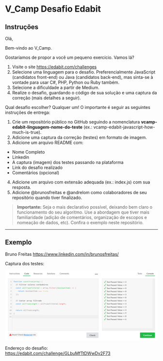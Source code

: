 # V_Camp Desafio Edabit

## Instruções

Olá,

Bem-vindo ao V_Camp.

Gostaríamos de propor a você um pequeno exercício. Vamos lá?

1. Visite o site https://edabit.com/challenges
2. Selecione uma linguagem para o desafio. Preferencialmente JavaScript (candidatos front-end) ou Java (candidatos back-end), mas sinta-se à vontade para usar C#, PHP, Python ou Ruby também.
3. Selecione a dificuldade a partir de Medium.
4. Realize o desafio, guardando o código de sua solução e uma captura da correção (mais detalhes a seguir).

Qual desafio escolher? Qualquer um! O importante é seguir as seguintes instruções de entrega:

1. Crie um repositório público no GitHub seguindo a nomenclatura **vcamp-edabit-linguagem-nome-do-teste** (ex.: vcamp-edabit-javascript-how-much-is-true).
2. Adicione uma captura da correção (testes) em formato de imagem.
3. Adicione um arquivo README com:

- Nome Completo
- Linkedin
- A captura (imagem) dos testes passando na plataforma
- Link do desafio realizado
- Comentários (opcional)

4. Adicione um arquivo com extensão adequada (ex.: index.js) com sua resposta.
5. Adicione @brunosfreitas e @andrelom como colaboradores de seu repositório quando tiver finalizado.

> **Importante:** Seja o mais declarativo possível, deixando bem claro o funcionamento do seu algoritmo. Use a abordagem que tiver mais familiaridade (adição de comentários, organização de escopos e nomeação de dados, etc). Confira o exemplo neste repositório.

---

## Exemplo

Bruno Freitas
https://www.linkedin.com/in/brunosfreitas/

Captura dos testes:

![Captura dos testes](captura-dos-testes.png)

Endereço do desafio:  
https://edabit.com/challenge/GLbuMfTtDWwDv2F73
